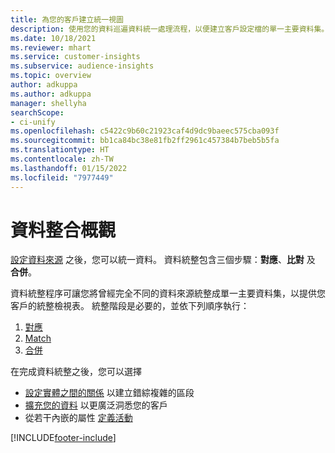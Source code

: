 ```yaml
---
title: 為您的客戶建立統一視圖
description: 使用您的資料巡遍資料統一處理流程，以便建立客戶設定檔的單一主要資料集。
ms.date: 10/18/2021
ms.reviewer: mhart
ms.service: customer-insights
ms.subservice: audience-insights
ms.topic: overview
author: adkuppa
ms.author: adkuppa
manager: shellyha
searchScope:
- ci-unify
ms.openlocfilehash: c5422c9b60c21923caf4d9dc9baeec575cba093f
ms.sourcegitcommit: bb1ca84bc38e81fb2ff2961c457384b7beb5b5fa
ms.translationtype: HT
ms.contentlocale: zh-TW
ms.lasthandoff: 01/15/2022
ms.locfileid: "7977449"
---
```

# <a name="data-unification-overview"></a>資料整合概觀

[設定資料來源](data-sources.md) 之後，您可以統一資料。 資料統整包含三個步驟：**對應**、**比對** 及 **合併**。

資料統整程序可讓您將曾經完全不同的資料來源統整成單一主要資料集，以提供您客戶的統整檢視表。 統整階段是必要的，並依下列順序執行：

1. [對應](map-entities.md)
2. [Match](match-entities.md)
3. [合併](merge-entities.md)

在完成資料統整之後，您可以選擇

- [設定實體之間的關係](relationships.md) 以建立錯綜複雜的區段
- [擴充您的資料](enrichment-hub.md) 以更廣泛洞悉您的客戶
- 從若干內嵌的屬性 [定義活動](activities.md)


[!INCLUDE[footer-include](../includes/footer-banner.md)]